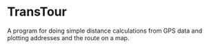 # TransTour

A program for doing simple distance calculations from GPS data and
plotting addresses and the route on a map.
